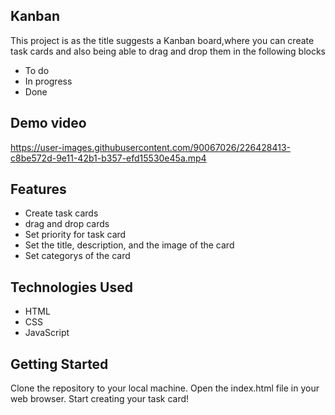 ## Kanban

This project is as the title suggests a Kanban board,where you can create task cards and also being able to drag and drop them in the following blocks

- To do
- In progress
- Done

## Demo video

https://user-images.githubusercontent.com/90067026/226428413-c8be572d-9e11-42b1-b357-efd15530e45a.mp4

## Features

* Create task cards
* drag and drop cards
* Set priority for task card
* Set the title, description, and the image of the card
* Set categorys of the card

## Technologies Used

* HTML
* CSS
* JavaScript

## Getting Started

Clone the repository to your local machine. Open the index.html file in your web browser. Start creating your task card!
